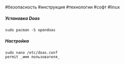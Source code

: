 #безопасность #инструкция #технологии #софт #linux 
##### Установка Doas
```
sudo pacman -S opendoas
```
##### Настройка 
```
sudo nano /etc/doas.conf
permit _имя пользователя_
```
